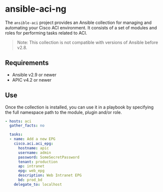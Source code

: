 # ansible-aci-ng

The `ansible-aci` project provides an Ansible collection for managing and automating your Cisco ACI environment.
It consists of a set of modules and roles for performing tasks related to ACI.

> Note: This collection is not compatible with versions of Ansible before v2.8.


## Requirements

- Ansible v2.9 or newer
- APIC v4.2 or newer


## Use

Once the collection is installed, you can use it in a playbook by specifying the full namespace path to the module, plugin and/or role.

```yaml
- hosts: aci
  gather_facts: no

  tasks:
  - name: Add a new EPG
    cisco.aci.aci_epg:
      hostname: apic
      username: admin
      password: SomeSecretPassword
      tenant: production
      ap: intranet
      epg: web_epg
      description: Web Intranet EPG
      bd: prod_bd
    delegate_to: localhost
```
